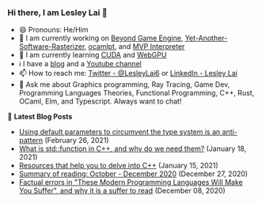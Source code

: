 ### Hi there, I am Lesley Lai 👋
- 😄 Pronouns: He/Him
- 🚧 I am currently working on [Beyond Game Engine](https://github.com/Beyond-Engine/Beyond-Game-Engine), [Yet-Another-Software-Rasterizer](https://github.com/LesleyLai/Yet-Another-Software-Rasterizer), [ocamlpt](https://github.com/LesleyLai/ocamlpt), and [MVP Interpreter](https://github.com/LesleyLai/mvp)
- 📖 I am currently learning [CUDA](https://developer.nvidia.com/cuda-zone) and [WebGPU](https://gpuweb.github.io/gpuweb/)
- ℹ️ I have a [blog](https://lesleylai.info/) and a [Youtube channel](https://www.youtube.com/channel/UCw6w2apOo7DuUoDz0vHAVxQ)
- 📫 How to reach me: [Twitter - @LesleyLai6](https://twitter.com/LesleyLai6) or [LinkedIn - Lesley Lai](https://www.linkedin.com/in/lesley-lai/)
- 💬 Ask me about Graphics programming, Ray Tracing, Game Dev, Programming Languages Theories, Functional Programming, C++, Rust, OCaml, Elm, and Typescript. Always want to chat!

📕 **Latest Blog Posts**
<!-- BLOG-POST-LIST:START -->
- [Using default parameters to circumvent the type system is an anti-pattern](https://www.lesleylai.info/en/default-parameter-antipattern) (February 26, 2021)
- [What is std::function in C++, and why do we need them?](https://www.lesleylai.info/en/std-function) (January 18, 2021)
- [Resources that help you to delve into C++](https://www.lesleylai.info/en/delve_into_cpp) (January 15, 2021)
- [Summary of reading: October - December 2020](https://www.lesleylai.info/en/summary-of-reading-october-december-2020) (December 27, 2020)
- [Factual errors in "These Modern Programming Languages Will Make You Suffer", and why it is a suffer to read](https://www.lesleylai.info/en/factual-errors-in-modern-language-sucks) (December 08, 2020)

<!-- BLOG-POST-LIST:END -->
